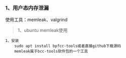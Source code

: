 ### 1、用户态内存泄漏  
使用工具：memleak、valgrind  

> 1、ubuntu memleak使用  

```
1、安装  
	sudo apt install bpfcc-tools或者直接github下载源码
	memleak属于bcc-tools软件包的一个工具
```